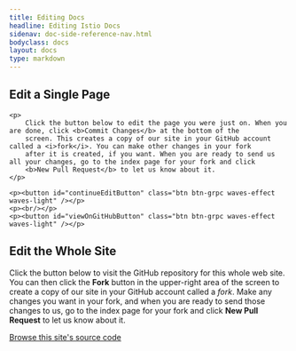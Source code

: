 ```yaml
---
title: Editing Docs
headline: Editing Istio Docs
sidenav: doc-side-reference-nav.html
bodyclass: docs
layout: docs
type: markdown
---
```


<script language="JavaScript">
var forwarding=window.location.hash.replace("#","");
$( document ).ready(function() {
    if(forwarding) {
        $("#continueEdit").show();
        $("#continueEditButton").text("Edit " + forwarding);
        $("#continueEditButton").attr("href", "https://github.com/istio/istio.github.io/edit/master/" + forwarding)
        $("#viewOnGitHubButton").text("View " + forwarding + " on GitHub");
        $("#viewOnGitHubButton").attr("href", "https://github.com/istio/istio.github.io/tree/master/" + forwarding)
    } else {
        $("#continueEdit").hide();
    }
});
</script>

<div id="continueEdit">
    <h2>Edit a Single Page</h2>

    <p>
        Click the button below to edit the page you were just on. When you are done, click <b>Commit Changes</b> at the bottom of the
        screen. This creates a copy of our site in your GitHub account called a <i>fork</i>. You can make other changes in your fork
        after it is created, if you want. When you are ready to send us all your changes, go to the index page for your fork and click
        <b>New Pull Request</b> to let us know about it.
    </p>

    <p><button id="continueEditButton" class="btn btn-grpc waves-effect waves-light" /></p>
    <p><br/></p>
    <p><button id="viewOnGitHubButton" class="btn btn-grpc waves-effect waves-light" /></p>
</div>

<h2>Edit the Whole Site</h2>
<p>
    Click the button below to visit the GitHub repository for this whole web site. You can then click the
    <b>Fork</b> button in the upper-right area of the screen to 
    create a copy of our site in your GitHub account called a <i>fork</i>. Make any changes you want in your fork, and when you
    are ready to send those changes to us, go to the index page for your fork and click <b>New Pull Request</b> to let us know about it.
</p>

<p><a class="btn btn-grpc waves-effect waves-light" href="https://github.com/istio/istio.github.io/">Browse this site's source code</a></p>
